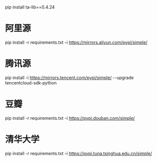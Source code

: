 pip install ta-lib==0.4.24

# 阿里源
pip install -r requirements.txt -i https://mirrors.aliyun.com/pypi/simple/

# 腾讯源
pip install -i https://mirrors.tencent.com/pypi/simple/ --upgrade tencentcloud-sdk-python

# 豆瓣
pip install -r requirements.txt -i https://pypi.douban.com/simple/

# 清华大学
pip install -r requirements.txt -i https://pypi.tuna.tsinghua.edu.cn/simple/
